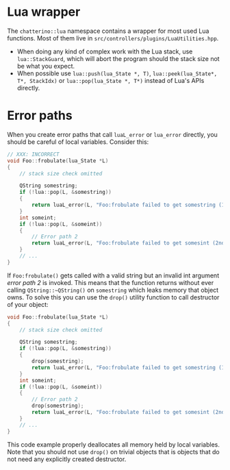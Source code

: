 # Lua wrapper

The `chatterino::lua` namespace contains a wrapper for most used Lua functions.
Most of them live in `src/controllers/plugins/LuaUtilities.hpp`.

- When doing any kind of complex work with the Lua stack, use
  `lua::StackGuard`, which will abort the program should the stack size not be
  what you expect.
- When possible use `lua::push(lua_State *, T)`,
  `lua::peek(lua_State*, T*, StackIdx)` or `lua::pop(lua_State *, T*)` instead
  of Lua's APIs directly.

# Error paths

When you create error paths that call `luaL_error` or `lua_error` directly, you
should be careful of local variables. Consider this:

```cpp
// XXX: INCORRECT
void Foo::frobulate(lua_State *L)
{
    // stack size check omitted

    QString somestring;
    if (!lua::pop(L, &somestring))
    {
        return luaL_error(L, "Foo:frobulate failed to get somestring (1st argument), expected a string");
    }
    int someint;
    if (!lua::pop(L, &someint))
    {
        // Error path 2
        return luaL_error(L, "Foo:frobulate failed to get somesint (2nd argument), expected an integer");
    }
    // ...
}
```

If `Foo:frobulate()` gets called with a valid string but an invalid int
argument _error path 2_ is invoked. This means that the function returns
without ever calling `QString::~QString()` on `somestring` which leaks memory
that object owns. To solve this you can use the `drop()` utility function to
call destructor of your object:

```cpp
void Foo::frobulate(lua_State *L)
{
    // stack size check omitted

    QString somestring;
    if (!lua::pop(L, &somestring))
    {
        drop(somestring);
        return luaL_error(L, "Foo:frobulate failed to get somestring (1st argument), expected a string");
    }
    int someint;
    if (!lua::pop(L, &someint))
    {
        // Error path 2
        drop(somestring);
        return luaL_error(L, "Foo:frobulate failed to get somesint (2nd argument), expected an integer");
    }
    // ...
}
```

This code example properly deallocates all memory held by local variables. Note
that you should not use `drop()` on trivial objects that is objects that do not
need any explicitly created destructor.
